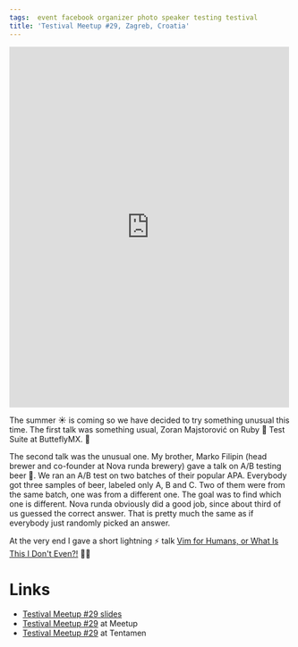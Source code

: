 ```yaml
---
tags:  event facebook organizer photo speaker testing testival
title: 'Testival Meetup #29, Zagreb, Croatia'
---
```

<iframe src="https://www.facebook.com/plugins/post.php?href=https%3A%2F%2Fwww.facebook.com%2Fmedia%2Fset%2F%3Fset%3Da.10155366653877290.1073741926.735252289%26type%3D3&width=500" width="500" height="646" style="border:none;overflow:hidden" scrolling="no" frameborder="0" allowTransparency="true"></iframe>

The summer ☀️ is coming so we have decided to try something unusual this time. The first talk was something usual, Zoran Majstorović on Ruby 💎 Test Suite at ButteflyMX. 🦋

The second talk was the unusual one. My brother, Marko Filipin (head brewer and co-founder at Nova runda brewery) gave a talk on A/B testing beer 🍺. We ran an A/B test on two batches of their popular APA. Everybody got three samples of beer, labeled only A, B and C. Two of them were from the same batch, one was from a different one. The goal was to find which one is different. Nova runda obviously did a good job, since about third of us guessed the correct answer. That is pretty much the same as if everybody just randomly picked an answer.

At the very end I gave a short lightning ⚡️ talk [Vim for Humans, or What Is This I Don't Even?!](/vim) 🤷‍♂️

# Links

- [Testival Meetup #29 slides](https://github.com/zeljkofilipin/testival/tree/master/files/29)
- [Testival Meetup #29](https://www.meetup.com/testival/events/239482386/) at Meetup
- [Testival Meetup #29](https://blog.tentamen.eu/what-i-learned-on-testival-29-meetup/) at Tentamen
